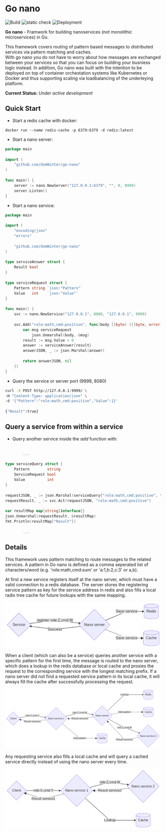 # Go nano
![Build](https://github.com/domWinter/go-nano/workflows/Build/badge.svg)
![static check](https://github.com/domWinter/go-nano/workflows/static%20check/badge.svg)
![Deployment](https://github.com/domWinter/go-nano/workflows/Deployment/badge.svg)

**Go nano** - Framwork for building nanoservices (not monolithic microservices) in Go. 

This framework covers routing of pattern
based messages to distributed services via pattern matching and caches. <br>
With go nano you do not have to worry about how messages are exchanged between your 
services so that you can focus on building your busniess logic instead. In addition, 
Go nano was built with the intention to be deployed on top of container orchestation systems like Kubernetes or Docker and thus supporting scaling via loadbalancing of the underleying
platform.

**Current Status:** *Under active development*



## Quick Start

* Start a redis cache with docker:

```docker
docker run --name redis-cache -p 6379:6379 -d redis:latest
```

* Start a nano server:
 
```go
package main

import (
	"github.com/domWinter/go-nano"
)

func main() {
	server := nano.NewServer("127.0.0.1:6379", "", 0, 9999)
	server.Listen()
}
```

* Start a nano service:

```go
package main

import (
	"encoding/json"
	"errors"

	"github.com/domWinter/go-nano"
)

type serviceAnswer struct {
	Result bool
}

type serviceRequest struct {
	Pattern string `json:"Pattern"`
	Value   int    `json:"Value"`
}

func main() {
	svc := nano.NewService("127.0.0.1", 8080, "127.0.0.1", 9999)

	svc.Add("role:math,cmd:positive", func(body []byte) ([]byte, error) {
		var msg serviceRequest
        	json.Unmarshal(body, &msg)
		result := msg.Value > 0
		answer := serviceAnswer{result}
		answerJSON, _ := json.Marshal(answer)

		return answerJSON, nil
	})
}
```
* Query the service or server port (9999, 8080)
```bash
curl -X POST http://127.0.0.1:9999/ \
-H "Content-Type: application/json" \
-d '{"Pattern":"role:math,cmd:positive","Value":1}'

{"Result":true}
```

## Query a service from within a service
* Query another service inside the *add* function with:
```go

        ...

type serviceQuery struct {
	Pattern        string
	ServiceRequest bool
	Value          int
}

requestJSON, _ := json.Marshal(serviceQuery{"role:math,cmd:positive", true, -1})
requestResult, _ := svc.Act(requestJSON, "role:math,cmd:positive")

var resultMap map[string]interface{}
json.Unmarshal(requestResult, &resultMap)
fmt.Println(resultMap["Result"])

        ...

```

## Details
This framework uses pattern matching to route messages to the related services.
A pattern in Go nano is defined as a comma seperated list of characters/word (e.g. 'role:math,cmd:sum' or 'a:1,b:2,c:3' or a,b).

At first a new service registers itself at the nano server, which must have a valid connection to a redis database.
The server stores the registering service pattern as key for the service address in redis and also fills a local radix tree cache for future lookups with the same mapping.

![Register](https://github.com/domWinter/go-nano/blob/master/_images/nano_register_service.png)

When a client (which can also be a service) queries another service with a specific pattern for the first time, the message is routed to the nano server, which does a lookup in the redis database or local cache and proxies the request to the corresponding service with the longest matching prefix. If a nano server did not find a requested service pattern in its local cache, it will always fill the cache after successfully processing the request.

![Query1](https://github.com/domWinter/go-nano/blob/master/_images/nano_query_service_1.png)

Any requesting service also fills a local cache and will query a cached service directly instead of using the nano server every time.

![Query2](https://github.com/domWinter/go-nano/blob/master/_images/nano_query_service_2.png)




